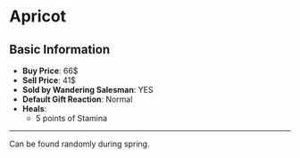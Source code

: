 # Apricot

## Basic Information

- **Buy Price**: 66$
- **Sell Price**: 41$
- **Sold by Wandering Salesman**: YES
- **Default Gift Reaction**: Normal
- **Heals**:
  - 5 points of Stamina

---
Can be found randomly during spring.
